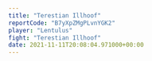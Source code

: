 ```yaml
---
title: "Terestian Illhoof"
reportCode: "B7yXpZMgPLvnYGK2"
player: "Lentulus"
fight: "Terestian Illhoof"
date: 2021-11-11T20:08:04.971000+00:00
---
```

